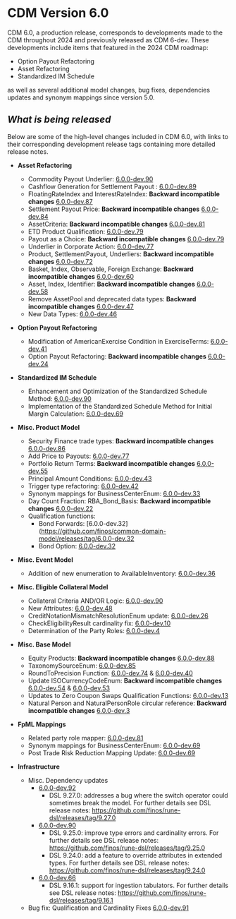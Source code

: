 
# CDM Version 6.0

CDM 6.0, a production release, corresponds to developments made to the CDM throughout 2024 and previously released as CDM 6-dev. These developments include items that featured in the 2024 CDM roadmap:

- Option Payout Refactoring
- Asset Refactoring
- Standardized IM Schedule

as well as several additional model changes, bug fixes, dependencies updates and synonym mappings since version 5.0.

## _What is being released_

Below are some of the high-level changes included in CDM 6.0, with links to their corresponding development release tags containing more detailed release notes.

- **Asset Refactoring**
  - Commodity Payout Underlier: [6.0.0-dev.90](https://github.com/finos/common-domain-model/releases/tag/6.0.0-dev.90)
  - Cashflow Generation for Settlement Payout : [6.0.0-dev.89](https://github.com/finos/common-domain-model/releases/tag/6.0.0-dev.89)
  - FloatingRateIndex and InterestRateIndex: **Backward incompatible changes** [6.0.0-dev.87](https://github.com/finos/common-domain-model/releases/tag/6.0.0-dev.87)
  - Settlement Payout Price: **Backward incompatible changes** [6.0.0-dev.84](https://github.com/finos/common-domain-model/releases/tag/6.0.0-dev.84)
  - AssetCriteria: **Backward incompatible changes** [6.0.0-dev.81](https://github.com/finos/common-domain-model/releases/tag/6.0.0-dev.81)
  - ETD Product Qualification: [6.0.0-dev.79](https://github.com/finos/common-domain-model/releases/tag/6.0.0-dev.79)
  - Payout as a Choice: **Backward incompatible changes** [6.0.0-dev.79](https://github.com/finos/common-domain-model/releases/tag/6.0.0-dev.79)
  - Underlier in Corporate Action: [6.0.0-dev.77](https://github.com/finos/common-domain-model/releases/tag/6.0.0-dev.77)
  - Product, SettlementPayout, Underliers: **Backward incompatible changes** [6.0.0-dev.72](https://github.com/finos/common-domain-model/releases/tag/6.0.0-dev.72)
  - Basket, Index, Observable, Foreign Exchange: **Backward incompatible changes** [6.0.0-dev.60](https://github.com/finos/common-domain-model/releases/tag/6.0.0-dev.60)
  - Asset, Index, Identifier: **Backward incompatible changes** [6.0.0-dev.58](https://github.com/finos/common-domain-model/releases/tag/6.0.0-dev.58)
  - Remove AssetPool and deprecated data types: **Backward incompatible changes** [6.0.0-dev.47](https://github.com/finos/common-domain-model/releases/tag/6.0.0-dev.47)
  - New Data Types: [6.0.0-dev.46](https://github.com/finos/common-domain-model/releases/tag/6.0.0-dev.46)
  
- **Option Payout Refactoring**
  - Modification of AmericanExercise Condition in ExerciseTerms: [6.0.0-dev.41](https://github.com/finos/common-domain-model/releases/tag/6.0.0-dev.41)
  - Option Payout Refactoring: **Backward incompatible changes** [6.0.0-dev.24](https://github.com/finos/common-domain-model/releases/tag/6.0.0-dev.24)

- **Standardized IM Schedule**
  - Enhancement and Optimization of the Standardized Schedule Method: [6.0.0-dev.90](https://github.com/finos/common-domain-model/releases/tag/6.0.0-dev.90)
  - Implementation of the Standardized Schedule Method for Initial Margin Calculation: [6.0.0-dev.69](https://github.com/finos/common-domain-model/releases/tag/6.0.0-dev.69)

- **Misc. Product Model**
  - Security Finance trade types: **Backward incompatible changes** [6.0.0-dev.86](https://github.com/finos/common-domain-model/releases/tag/6.0.0-dev.86)
  - Add Price to Payouts: [6.0.0-dev.77](https://github.com/finos/common-domain-model/releases/tag/6.0.0-dev.77)
  - Portfolio Return Terms: **Backward incompatible changes** [6.0.0-dev.55](https://github.com/finos/common-domain-model/releases/tag/6.0.0-dev.55)
  - Principal Amount Conditions: [6.0.0-dev.43](https://github.com/finos/common-domain-model/releases/tag/6.0.0-dev.43)
  - Trigger type refactoring: [6.0.0-dev.42](https://github.com/finos/common-domain-model/releases/tag/6.0.0-dev.42)
  - Synonym mappings for BusinessCenterEnum: [6.0.0-dev.33](https://github.com/finos/common-domain-model/releases/tag/6.0.0-dev.33)
  - Day Count Fraction: RBA_Bond_Basis: **Backward incompatible changes** [6.0.0-dev.22](https://github.com/finos/common-domain-model/releases/tag/6.0.0-dev.22)
  - Qualification functions:
    - Bond Forwards: [6.0.0-dev.32](https://github.com/finos/common-domain-model/releases/tag/6.0.0-dev.32
    - Bond Option: [6.0.0-dev.32](https://github.com/finos/common-domain-model/releases/tag/6.0.0-dev.32)

- **Misc. Event Model**
  - Addition of new enumeration to AvailableInventory: [6.0.0-dev.36](https://github.com/finos/common-domain-model/releases/tag/6.0.0-dev.36)

- **Misc. Eligible Collateral Model**
  - Collateral Criteria AND/OR Logic: [6.0.0-dev.90](https://github.com/finos/common-domain-model/releases/tag/6.0.0-dev.90)
  - New Attributes: [6.0.0-dev.48](https://github.com/finos/common-domain-model/releases/tag/6.0.0-dev.48)
  - CreditNotationMismatchResolutionEnum update: [6.0.0-dev.26](https://github.com/finos/common-domain-model/releases/tag/6.0.0-dev.26)
  - CheckEligibilityResult cardinality fix: [6.0.0-dev.10](https://github.com/finos/common-domain-model/releases/tag/6.0.0-dev.10)
  - Determination of the Party Roles: [6.0.0-dev.4](https://github.com/finos/common-domain-model/releases/tag/6.0.0-dev.4)

- **Misc. Base Model**
  - Equity Products: **Backward incompatible changes** [6.0.0-dev.88](https://github.com/finos/common-domain-model/releases/tag/6.0.0-dev.88)
  - TaxonomySourceEnum: [6.0.0-dev.85](https://github.com/finos/common-domain-model/releases/tag/6.0.0-dev.85)
  - RoundToPrecision Function: [6.0.0-dev.74](https://github.com/finos/common-domain-model/releases/tag/6.0.0-dev.74) & [6.0.0-dev.40](https://github.com/finos/common-domain-model/releases/tag/6.0.0-dev.40)
  - Update ISOCurrencyCodeEnum: **Backward incompatible changes** [6.0.0-dev.54](https://github.com/finos/common-domain-model/releases/tag/6.0.0-dev.54) & [6.0.0-dev.53](https://github.com/finos/common-domain-model/releases/tag/6.0.0-dev.53)
  - Updates to Zero Coupon Swaps Qualification Functions: [6.0.0-dev.13](https://github.com/finos/common-domain-model/releases/tag/6.0.0-dev.13)
  - Natural Person and NaturalPersonRole circular reference: **Backward incompatible changes** [6.0.0-dev.3](https://github.com/finos/common-domain-model/releases/tag/6.0.0-dev.3)


- **FpML Mappings**
  - Related party role mapper: [6.0.0-dev.81](https://github.com/finos/common-domain-model/releases/tag/6.0.0-dev.81)
  - Synonym mappings for BusinessCenterEnum: [6.0.0-dev.69](https://github.com/finos/common-domain-model/releases/tag/6.0.0-dev.69)
  - Post Trade Risk Reduction Mapping Update: [6.0.0-dev.69](https://github.com/finos/common-domain-model/releases/tag/6.0.0-dev.69)

- **Infrastructure**
  - Misc. Dependency updates
    - [6.0.0-dev.92](https://github.com/finos/common-domain-model/releases/tag/6.0.0-dev.92)
      - DSL 9.27.0: addresses a bug where the switch operator could sometimes break the model. For further details see DSL release notes: https://github.com/finos/rune-dsl/releases/tag/9.27.0
    - [6.0.0-dev.90](https://github.com/finos/common-domain-model/releases/tag/6.0.0-dev.90)
      - DSL 9.25.0: improve type errors and cardinality errors. For further details see DSL release notes: https://github.com/finos/rune-dsl/releases/tag/9.25.0
      - DSL 9.24.0: add a feature to override attributes in extended types. For further details see DSL release notes: https://github.com/finos/rune-dsl/releases/tag/9.24.0
    - [6.0.0-dev.66](https://github.com/finos/common-domain-model/releases/tag/6.0.0-dev.66)
       - DSL 9.16.1: support for ingestion tabulators. For further details see DSL release notes: https://github.com/finos/rune-dsl/releases/tag/9.16.1
  - Bug fix: Qualification and Cardinality Fixes [6.0.0-dev.91](https://github.com/finos/common-domain-model/releases/tag/6.0.0-dev.91) 
